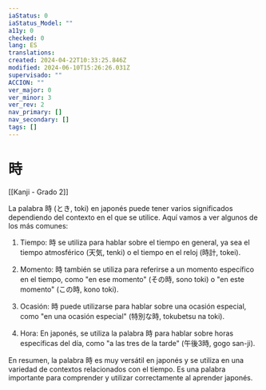 ```yaml
---
iaStatus: 0
iaStatus_Model: ""
a11y: 0
checked: 0
lang: ES
translations: 
created: 2024-04-22T10:33:25.846Z
modified: 2024-06-10T15:26:26.031Z
supervisado: ""
ACCION: ""
ver_major: 0
ver_minor: 3
ver_rev: 2
nav_primary: []
nav_secondary: []
tags: []
---
```

# 時

[[Kanji - Grado 2]]

La palabra 時 (とき, toki) en japonés puede tener varios significados dependiendo del contexto en el que se utilice. Aquí vamos a ver algunos de los más comunes:

1. Tiempo: 時 se utiliza para hablar sobre el tiempo en general, ya sea el tiempo atmosférico (天気, tenki) o el tiempo en el reloj (時計, tokei).

2. Momento: 時 también se utiliza para referirse a un momento específico en el tiempo, como "en ese momento" (その時, sono toki) o "en este momento" (この時, kono toki).

3. Ocasión: 時 puede utilizarse para hablar sobre una ocasión especial, como "en una ocasión especial" (特別な時, tokubetsu na toki).

4. Hora: En japonés, se utiliza la palabra 時 para hablar sobre horas específicas del día, como "a las tres de la tarde" (午後3時, gogo san-ji).

En resumen, la palabra 時 es muy versátil en japonés y se utiliza en una variedad de contextos relacionados con el tiempo. Es una palabra importante para comprender y utilizar correctamente al aprender japonés.
